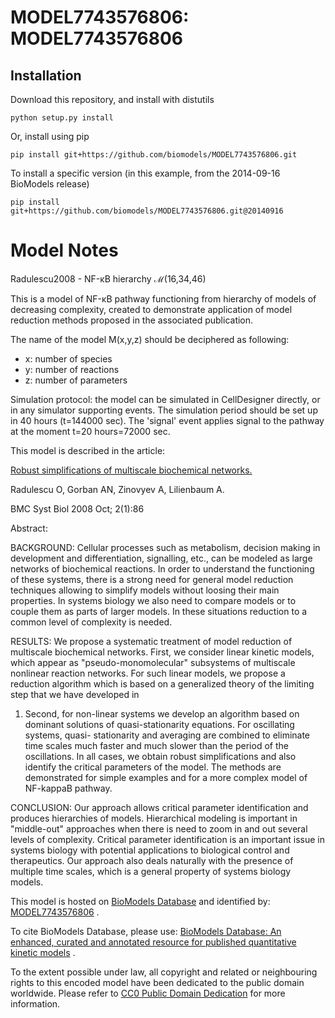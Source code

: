 # MODEL7743576806: MODEL7743576806

## Installation

Download this repository, and install with distutils

`python setup.py install`

Or, install using pip

`pip install git+https://github.com/biomodels/MODEL7743576806.git`

To install a specific version (in this example, from the 2014-09-16 BioModels release)

`pip install git+https://github.com/biomodels/MODEL7743576806.git@20140916`


# Model Notes


Radulescu2008 - NF-κB hierarchy ℳ(16,34,46)

This is a model of NF-κB pathway functioning from hierarchy of models of
decreasing complexity, created to demonstrate application of model reduction
methods proposed in the associated publication.

The name of the model M(x,y,z) should be deciphered as following:

  * x: number of species
  * y: number of reactions
  * z: number of parameters

Simulation protocol: the model can be simulated in CellDesigner directly, or
in any simulator supporting events. The simulation period should be set up in
40 hours (t=144000 sec). The 'signal' event applies signal to the pathway at
the moment t=20 hours=72000 sec.

This model is described in the article:

[Robust simplifications of multiscale biochemical
networks.](http://identifiers.org/pubmed/18854041)

Radulescu O, Gorban AN, Zinovyev A, Lilienbaum A.

BMC Syst Biol 2008 Oct; 2(1):86

Abstract:

BACKGROUND: Cellular processes such as metabolism, decision making in
development and differentiation, signalling, etc., can be modeled as large
networks of biochemical reactions. In order to understand the functioning of
these systems, there is a strong need for general model reduction techniques
allowing to simplify models without loosing their main properties. In systems
biology we also need to compare models or to couple them as parts of larger
models. In these situations reduction to a common level of complexity is
needed.

RESULTS: We propose a systematic treatment of model reduction of multiscale
biochemical networks. First, we consider linear kinetic models, which appear
as "pseudo-monomolecular" subsystems of multiscale nonlinear reaction
networks. For such linear models, we propose a reduction algorithm which is
based on a generalized theory of the limiting step that we have developed in
1. Second, for non-linear systems we develop an algorithm based on dominant
solutions of quasi-stationarity equations. For oscillating systems, quasi-
stationarity and averaging are combined to eliminate time scales much faster
and much slower than the period of the oscillations. In all cases, we obtain
robust simplifications and also identify the critical parameters of the model.
The methods are demonstrated for simple examples and for a more complex model
of NF-kappaB pathway.

CONCLUSION: Our approach allows critical parameter identification and produces
hierarchies of models. Hierarchical modeling is important in "middle-out"
approaches when there is need to zoom in and out several levels of complexity.
Critical parameter identification is an important issue in systems biology
with potential applications to biological control and therapeutics. Our
approach also deals naturally with the presence of multiple time scales, which
is a general property of systems biology models.

This model is hosted on [BioModels Database](http://www.ebi.ac.uk/biomodels/)
and identified by:
[MODEL7743576806](http://identifiers.org/biomodels.db/MODEL7743576806) .

To cite BioModels Database, please use: [BioModels Database: An enhanced,
curated and annotated resource for published quantitative kinetic
models](http://identifiers.org/pubmed/20587024) .

To the extent possible under law, all copyright and related or neighbouring
rights to this encoded model have been dedicated to the public domain
worldwide. Please refer to [CC0 Public Domain
Dedication](http://creativecommons.org/publicdomain/zero/1.0/) for more
information.


